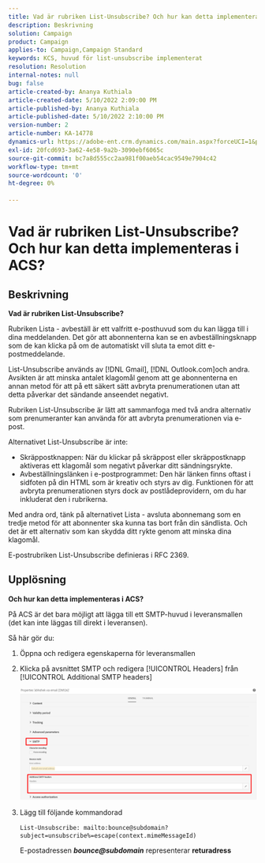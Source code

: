 ```yaml
---
title: Vad är rubriken List-Unsubscribe? Och hur kan detta implementeras i ACS?
description: Beskrivning
solution: Campaign
product: Campaign
applies-to: Campaign,Campaign Standard
keywords: KCS, huvud för list-unsubscribe implementerat
resolution: Resolution
internal-notes: null
bug: false
article-created-by: Ananya Kuthiala
article-created-date: 5/10/2022 2:09:00 PM
article-published-by: Ananya Kuthiala
article-published-date: 5/10/2022 2:10:00 PM
version-number: 2
article-number: KA-14778
dynamics-url: https://adobe-ent.crm.dynamics.com/main.aspx?forceUCI=1&pagetype=entityrecord&etn=knowledgearticle&id=515bbebb-6ad0-ec11-a7b5-0022480a8e40
exl-id: 20fcd693-3a62-4e58-9a2b-3090ebf6065c
source-git-commit: bc7a8d555cc2aa981f00aeb54cac9549e7904c42
workflow-type: tm+mt
source-wordcount: '0'
ht-degree: 0%

---
```


# Vad är rubriken List-Unsubscribe? Och hur kan detta implementeras i ACS?

## Beskrivning

<b>Vad är rubriken List-Unsubscribe? </b>

Rubriken Lista - avbeställ är ett valfritt e-posthuvud som du kan lägga till i dina meddelanden. Det gör att abonnenterna kan se en avbeställningsknapp som de kan klicka på om de automatiskt vill sluta ta emot ditt e-postmeddelande.

List-Unsubscribe används av [!DNL Gmail], [!DNL Outlook.com]och andra. Avsikten är att minska antalet klagomål genom att ge abonnenterna en annan metod för att på ett säkert sätt avbryta prenumerationen utan att detta påverkar det sändande anseendet negativt.

Rubriken List-Unsubscribe är lätt att sammanfoga med två andra alternativ som prenumeranter kan använda för att avbryta prenumerationen via e-post.

Alternativet List-Unsubscribe är inte:

- Skräppostknappen: När du klickar på skräppost eller skräppostknapp aktiveras ett klagomål som negativt påverkar ditt sändningsrykte.
- Avbeställningslänken i e-postprogrammet: Den här länken finns oftast i sidfoten på din HTML som är kreativ och styrs av dig. Funktionen för att avbryta prenumerationen styrs dock av postlådeprovidern, om du har inkluderat den i rubrikerna.

Med andra ord, tänk på alternativet Lista - avsluta abonnemang som en tredje metod för att abonnenter ska kunna tas bort från din sändlista. Och det är ett alternativ som kan skydda ditt rykte genom att minska dina klagomål.

E-postrubriken List-Unsubscribe definieras i RFC 2369.

## Upplösning

<b>Och hur kan detta implementeras i ACS?</b>

På ACS är det bara möjligt att lägga till ett SMTP-huvud i leveransmallen (det kan inte läggas till direkt i leveransen).

Så här gör du:

1. Öppna och redigera egenskaperna för leveransmallen

1. Klicka på avsnittet SMTP och redigera [!UICONTROL Headers] från [!UICONTROL Additional SMTP headers]

   ![](assets/20fcd693-3a62-4e58-9a2b-3090ebf6065c.png)

1. Lägg till följande kommandorad

   ```
   List-Unsubscribe: mailto:bounce@subdomain?subject=unsubscribe%=escape(context.mimeMessageId)
   ```

   E-postadressen *<b>bounce@subdomain</b>* representerar <b>returadress</b>
